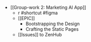 - [[Group-work 2: Marketing AI App]]
	- r #shortcut #figma
	- [[EPIC]]
		- Bootstrapping the Design
		- Crafting the Static Pages
	- [[Issues]] to ZenHub